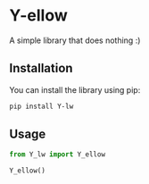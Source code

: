 # Y-ellow

A simple library that does nothing :)

## Installation

You can install the library using pip:

```bash
pip install Y-lw
```

## Usage
```python
from Y_lw import Y_ellow

Y_ellow()
```
